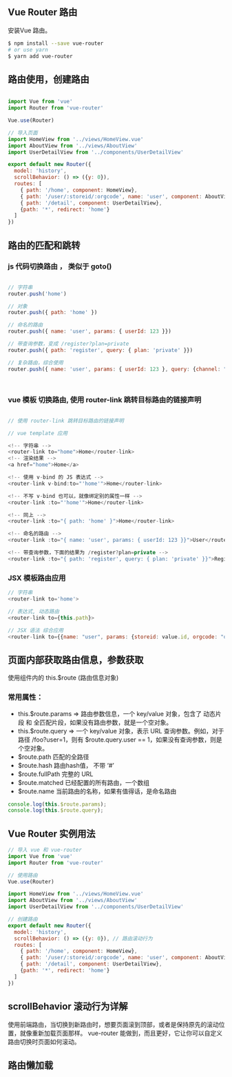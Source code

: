## Vue Router 路由

安装Vue 路由。
```sh
$ npm install --save vue-router
# or use yarn
$ yarn add vue-router
```
## 路由使用，创建路由
```javascript

import Vue from 'vue'
import Router from 'vue-router'

Vue.use(Router)

// 导入页面
import HomeView from '../views/HomeView.vue'
import AboutView from '../views/AboutView'
import UserDetailView from '../components/UserDetailView'

export default new Router({
  model: 'history',
  scrollBehavior: () => ({y: 0}),
  routes: [
    { path: '/home', component: HomeView},
    { path: '/user/:storeid/:orgcode', name: 'user', component: AboutView},
    { path: '/detail', component: UserDetailView},
    {path: '*', redirect: 'home'}
  ]
})
```
## 路由的匹配和跳转
### js 代码切换路由 ， 类似于 goto()
```javascript

// 字符串
router.push('home')

// 对象
router.push({ path: 'home' })

// 命名的路由
router.push({ name: 'user', params: { userId: 123 }})

// 带查询参数，变成 /register?plan=private
router.push({ path: 'register', query: { plan: 'private' }})

// 复杂路由，综合使用
router.push({ name: 'user', params: { userId: 123 }, query: {channel: "jd"}})




```

### vue 模板 切换路由, 使用 router-link 跳转目标路由的链接声明
```javascript

// 使用 router-link 跳转目标路由的链接声明

// vue template 应用

<!-- 字符串 -->
<router-link to="home">Home</router-link>
<!-- 渲染结果 -->
<a href="home">Home</a>

<!-- 使用 v-bind 的 JS 表达式 -->
<router-link v-bind:to="'home'">Home</router-link>

<!-- 不写 v-bind 也可以，就像绑定别的属性一样 -->
<router-link :to="'home'">Home</router-link>

<!-- 同上 -->
<router-link :to="{ path: 'home' }">Home</router-link>

<!-- 命名的路由 -->
<router-link :to="{ name: 'user', params: { userId: 123 }}">User</router-link>

<!-- 带查询参数，下面的结果为 /register?plan=private -->
<router-link :to="{ path: 'register', query: { plan: 'private' }}">Register</router-link>

```
### JSX 模板路由应用
```javascript
// 字符串
<router-link to='home'>

// 表达式, 动态路由
<router-link to={this.path}>

// JSX 语法 综合应用
<router-link to={{name: "user", params: {storeid: value.id, orgcode: "daojia"}, query: { channel: 'daojia', hide: true} }}>
```

## 页面内部获取路由信息，参数获取

使用组件内的 this.$route (路由信息对象)

### 常用属性：

- this.$route.params => 路由参数信息，一个 key/value 对象，包含了 动态片段 和 全匹配片段，如果没有路由参数，就是一个空对象。
- this.$route.query => 一个 key/value 对象，表示 URL 查询参数。例如，对于路径 /foo?user=1，则有 $route.query.user == 1，如果没有查询参数，则是个空对象。
- $route.path 匹配的全路径
- $route.hash 路由hash值， 不带 ‘#’
- $route.fullPath 完整的 URL
- $route.matched 已经配置的所有路由，一个数组
- $route.name 当前路由的名称，如果有值得话，是命名路由
```javascript
console.log(this.$route.params);
console.log(this.$route.query);
```
## Vue Router 实例用法
```javascript
// 导入 vue 和 vue-router
import Vue from 'vue'
import Router from 'vue-router'

// 使用路由
Vue.use(Router)

import HomeView from '../views/HomeView.vue'
import AboutView from '../views/AboutView'
import UserDetailView from '../components/UserDetailView'

// 创建路由
export default new Router({
  model: 'history',
  scrollBehavior: () => ({y: 0}), // 路由滚动行为
  routes: [
    { path: '/home', component: HomeView},
    { path: '/user/:storeid/:orgcode', name: 'user', component: AboutView},
    { path: '/detail', component: UserDetailView},
    {path: '*', redirect: 'home'}
  ]
})

```
## scrollBehavior 滚动行为详解
使用前端路由，当切换到新路由时，想要页面滚到顶部，或者是保持原先的滚动位置，就像重新加载页面那样。 vue-router 能做到，而且更好，它让你可以自定义路由切换时页面如何滚动。


## 路由懒加载
